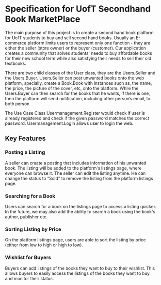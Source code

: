 # Specification for UofT Secondhand Book MarketPlace

The main purpose of this project is to create a second hand book platform for UofT students to buy and sell second 
hand books. Usually an E-commerce platform limits users to represent only one function - they are either the seller 
(store owner) or the buyer (customer). Our application creates a community that solves students' needs to buy affordable 
books for their new school term while also satisfying their needs to sell their old textbooks. 

There are two child classes of the User class, they are the Users.Seller and the Users.Buyer. Users.Seller can post unwanted books onto
the web platform, specially, create a Book.Book with instances such as, the name, the price, the picture of the cover, etc,
onto the platform. While the Users.Buyer can then search for the books that he wants, if there is one, then the platform will
send notification, including other person’s email, to both person.

The Use Case Class Usermanagement.Register would check if user is already registered and
check if the given password matches the correct password. Usermanagement.Login allows user to login the web.

## Key Features 

### Posting a Listing
A seller can create a posting that includes information of his unwanted book. The listing will be added to the platform's
listings page, where everyone can browse it. The seller can edit the listing anytime. He can change the status 
to "Sold" to remove the listing from the platform listings page.

### Searching for a Book
Users can search for a book on the listings page to access a listing quicker. In the future, we may also add the ability
to search a book using the book's author, publisher etc.

### Sorting Listing by Price
On the platform listings page, users are able to sort the listing by price (either from low to high or high to low).

### Wishlist for Buyers
Buyers can add listings of the books they want to buy to their wishlist. This allows buyers to easily access the listings
of the books they want to buy and monitor their status.

